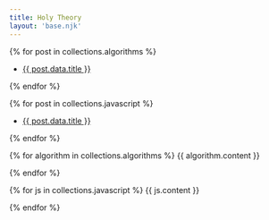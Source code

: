 ```yaml
---
title: Holy Theory
layout: 'base.njk'
---
```

 
<!-- Hello Everyone! -->

<!-- {% for post in collections.posts %}
- [{{ post.data.title }}](.{{ post.url  }})
{% endfor %}
 -->
{% for post in collections.algorithms %}
<!-- - [{{ post.data.title }}](.{{ post.url  }}) -->
- <a href="#{{post.url}}">{{ post.data.title }}</a>

{% endfor %}

{% for post in collections.javascript %}
<!-- - [{{ post.data.title }}](.{{ post.url  }}) -->
- <a href="#{{post.url}}">{{ post.data.title }}</a>

{% endfor %}


{% for algorithm in collections.algorithms %}
{{ algorithm.content }}
<a name="{{algorithm.url}}"></a>

{% endfor %}

{% for js in collections.javascript %}
{{ js.content }}
<a name="{{js.url}}"></a>

{% endfor %}